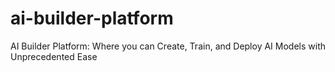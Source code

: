 # ai-builder-platform
AI Builder Platform: Where you can  Create, Train, and Deploy AI Models with Unprecedented Ease
